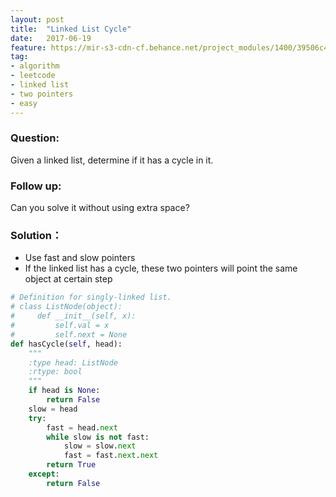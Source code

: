 ```yaml
---
layout: post
title:  "Linked List Cycle"
date:   2017-06-19
feature: https://mir-s3-cdn-cf.behance.net/project_modules/1400/39506c49535589.58b77ea8a36f5.jpg
tag:
- algorithm
- leetcode
- linked list
- two pointers
- easy
---
```

### Question: 
Given a linked list, determine if it has a cycle in it.

### Follow up:
Can you solve it without using extra space?

### Solution：
- Use fast and slow pointers
- If the linked list has a cycle, these two pointers will point the same object at certain step


```python
# Definition for singly-linked list.
# class ListNode(object):
#     def __init__(self, x):
#         self.val = x
#         self.next = None
def hasCycle(self, head):
    """
    :type head: ListNode
    :rtype: bool
    """
    if head is None:
        return False
    slow = head
    try:
        fast = head.next
        while slow is not fast:
            slow = slow.next
            fast = fast.next.next
        return True
    except:
        return False
```